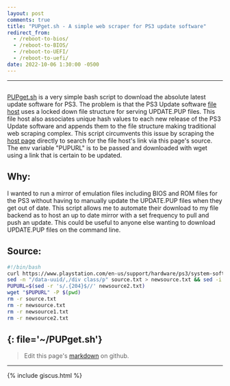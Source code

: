 ```yaml
---
layout: post
comments: true
title: "PUPget.sh - A simple web scraper for PS3 update software"
redirect_from:
  - /reboot-to-bios/
  - /reboot-to-BIOS/
  - /reboot-to-UEFI/
  - /reboot-to-uefi/
date: 2022-10-06 1:30:00 -0500
---
```

---
<h2></h2>

[PUPget.sh](https://github.com/JakeTurner616/PUPget.sh) is a very simple bash script to download the absolute latest update software for PS3. The problem is that the PS3 Update software [file host](https://dus01.ps3.update.playstation.net) uses a locked down file structure for serving UPDATE.PUP files. This file host also associates unique hash values to each new release of the PS3 Update software and appends them to the file structure making traditional web scraping complex. This script circumvents this issue by scraping the [host page](https://www.playstation.com/en-us/support/hardware/ps3/system-software/) directly to search for the file host's link via this page's source. The env variable "PUPURL" is to be passed and downloaded with wget using a link that is certain to be updated.

## Why:

I wanted to run a mirror of emulation files including BIOS and ROM files for the PS3 without having to manually update the UPDATE.PUP files when they get out of date. This script allows me to automate their download to my file backend as to host an up to date mirror with a set frequency to pull and push an update. This could be useful to anyone else wanting to download UPDATE.PUP files on the command line.

## Source:

```bash
#!/bin/bash
curl https://www.playstation.com/en-us/support/hardware/ps3/system-software/ > source.txt
sed -n "/data-uuid/,/div class/p" source.txt > newsource.txt && sed -i '2,$d' newsource.txt && grep -oP "http://\K[^']+" newsource.txt > newsource1.txt && grep -oP '^.*"' newsource1.txt > newsource2.txt 
PUPURL=$(sed -r 's/.{204}$//' newsource2.txt)
wget "$PUPURL" -P $(pwd)
rm -r source.txt
rm -r newsource.txt
rm -r newsource1.txt
rm -r newsource2.txt 
```
{: file='~/PUPget.sh'}
---

> Edit this page's <a href="https://github.com/JakeTurner616/JakeTurner616.github.io/blob/main/{{page.path}}">markdown</a> on github.

---

{% include giscus.html %}
